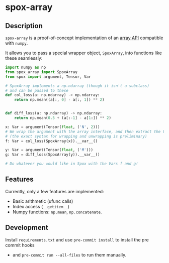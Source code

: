 # spox-array

## Description

`spox-array` is a proof-of-concept implementation of an
[array API](https://data-apis.org/array-api/2022.12/index.html)
compatible with `numpy`.

It allows you to pass a special wrapper object, `SpoxArray`, into functions like these seamlessly:

```py
import numpy as np
from spox_array import SpoxArray
from spox import argument, Tensor, Var

# SpoxArray implements a np.ndarray (though it isn't a subclass)
# and can be passed to these
def col_loss(a: np.ndarray) -> np.ndarray:
    return np.mean((a[:, 0] - a[:, 1]) ** 2)


def diff_loss(a: np.ndarray) -> np.ndarray:
    return np.mean(0.5 + (a[:-1] - a[1:]) ** 2)

x: Var = argument(Tensor(float, ('N', 2)))
# We wrap the argument with the array interface, and then extract the Var.
# (the exact syntax for wrapping and unwrapping is preliminary)
f: Var = col_loss(SpoxArray(x)).__var__()

y: Var = argument(Tensor(float, ('M')))
g: Var = diff_loss(SpoxArray(y)).__var__()

# Do whatever you would like in Spox with the Vars f and g!
```

## Features

Currently, only a few features are implemented:

- Basic arithmetic (ufunc calls)
- Index access (`__getitem__`)
- Numpy functions: `np.mean`, `np.concatenate`.

## Development

Install `requirements.txt` and use `pre-commit install` to install the pre commit hooks

- and `pre-commit run --all-files` to run them manually.
